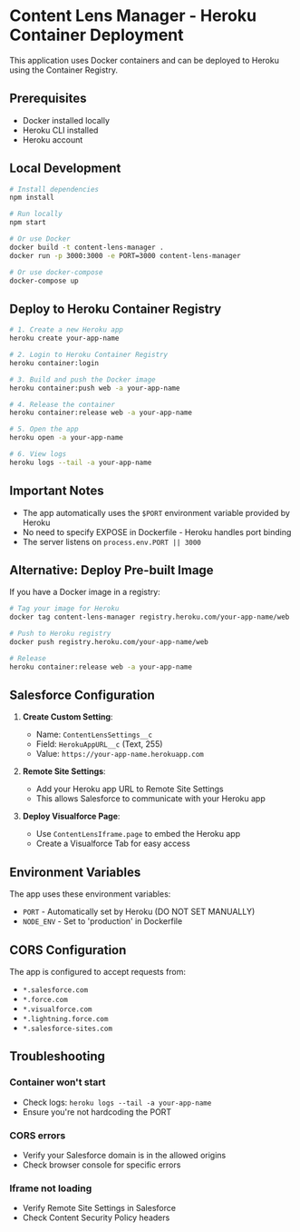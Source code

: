 # Content Lens Manager - Heroku Container Deployment

This application uses Docker containers and can be deployed to Heroku using the Container Registry.

## Prerequisites

- Docker installed locally
- Heroku CLI installed
- Heroku account

## Local Development

```bash
# Install dependencies
npm install

# Run locally
npm start

# Or use Docker
docker build -t content-lens-manager .
docker run -p 3000:3000 -e PORT=3000 content-lens-manager

# Or use docker-compose
docker-compose up
```

## Deploy to Heroku Container Registry

```bash
# 1. Create a new Heroku app
heroku create your-app-name

# 2. Login to Heroku Container Registry
heroku container:login

# 3. Build and push the Docker image
heroku container:push web -a your-app-name

# 4. Release the container
heroku container:release web -a your-app-name

# 5. Open the app
heroku open -a your-app-name

# 6. View logs
heroku logs --tail -a your-app-name
```

## Important Notes

- The app automatically uses the `$PORT` environment variable provided by Heroku
- No need to specify EXPOSE in Dockerfile - Heroku handles port binding
- The server listens on `process.env.PORT || 3000`

## Alternative: Deploy Pre-built Image

If you have a Docker image in a registry:

```bash
# Tag your image for Heroku
docker tag content-lens-manager registry.heroku.com/your-app-name/web

# Push to Heroku registry
docker push registry.heroku.com/your-app-name/web

# Release
heroku container:release web -a your-app-name
```

## Salesforce Configuration

1. **Create Custom Setting**:
   - Name: `ContentLensSettings__c`
   - Field: `HerokuAppURL__c` (Text, 255)
   - Value: `https://your-app-name.herokuapp.com`

2. **Remote Site Settings**:
   - Add your Heroku app URL to Remote Site Settings
   - This allows Salesforce to communicate with your Heroku app

3. **Deploy Visualforce Page**:
   - Use `ContentLensIframe.page` to embed the Heroku app
   - Create a Visualforce Tab for easy access

## Environment Variables

The app uses these environment variables:

- `PORT` - Automatically set by Heroku (DO NOT SET MANUALLY)
- `NODE_ENV` - Set to 'production' in Dockerfile

## CORS Configuration

The app is configured to accept requests from:
- `*.salesforce.com`
- `*.force.com`
- `*.visualforce.com`
- `*.lightning.force.com`
- `*.salesforce-sites.com`

## Troubleshooting

### Container won't start
- Check logs: `heroku logs --tail -a your-app-name`
- Ensure you're not hardcoding the PORT

### CORS errors
- Verify your Salesforce domain is in the allowed origins
- Check browser console for specific errors

### Iframe not loading
- Verify Remote Site Settings in Salesforce
- Check Content Security Policy headers